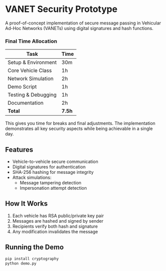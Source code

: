 # VANET Security Prototype

A proof-of-concept implementation of secure message passing in Vehicular Ad-Hoc Networks (VANETs) using digital signatures and hash functions.


### Final Time Allocation
| Task | Time |
|------|------|
| Setup & Environment | 30m |
| Core Vehicle Class | 1h |
| Network Simulation | 2h |
| Demo Script | 1h |
| Testing & Debugging | 1h |
| Documentation | 2h |
| **Total** | **7.5h** |

This gives you time for breaks and final adjustments. The implementation demonstrates all key security aspects while being achievable in a single day.

## Features
- Vehicle-to-vehicle secure communication
- Digital signatures for authentication
- SHA-256 hashing for message integrity
- Attack simulations:
  - Message tampering detection
  - Impersonation attempt detection

## How It Works
1. Each vehicle has RSA public/private key pair
2. Messages are hashed and signed by sender
3. Recipients verify both hash and signature
4. Any modification invalidates the message

## Running the Demo
```bash
pip install cryptography
python demo.py